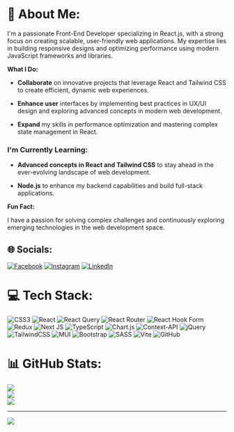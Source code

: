 # 💫 About Me:
I'm a passionate Front-End Developer specializing in React.js, with a strong focus on creating scalable, user-friendly web applications. My expertise lies in building responsive designs and optimizing performance using modern JavaScript frameworks and libraries.


__What I Do:__

- **Collaborate** on innovative projects that leverage React and Tailwind CSS to create efficient, dynamic web experiences.

- **Enhance user** interfaces by implementing best practices in UX/UI design and exploring advanced concepts in modern web development.

- **Expand** my skills in performance optimization and mastering complex state management in React.

### I'm Currently Learning:
- **Advanced concepts in React and Tailwind CSS** to stay ahead in the ever-evolving landscape of web development.

- **Node.js** to enhance my backend capabilities and build full-stack applications.


__Fun Fact:__

I have a passion for solving complex challenges and continuously exploring emerging technologies in the web development space.


## 🌐 Socials:
[![Facebook](https://img.shields.io/badge/Facebook-%231877F2.svg?logo=Facebook&logoColor=white)](https://facebook.com/Abanoub.Abd.Elmessih110) [![Instagram](https://img.shields.io/badge/Instagram-%23E4405F.svg?logo=Instagram&logoColor=white)](https://instagram.com/abanoub_3bdo) [![LinkedIn](https://img.shields.io/badge/LinkedIn-%230077B5.svg?logo=linkedin&logoColor=white)](https://linkedin.com/in/abanoub-abd-elmessih) 

# 💻 Tech Stack:
![CSS3](https://img.shields.io/badge/css3-%231572B6.svg?style=for-the-badge&logo=css3&logoColor=white) ![React](https://img.shields.io/badge/react-%2320232a.svg?style=for-the-badge&logo=react&logoColor=%2361DAFB) ![React Query](https://img.shields.io/badge/-React%20Query-FF4154?style=for-the-badge&logo=react%20query&logoColor=white) ![React Router](https://img.shields.io/badge/React_Router-CA4245?style=for-the-badge&logo=react-router&logoColor=white) ![React Hook Form](https://img.shields.io/badge/React%20Hook%20Form-%23EC5990.svg?style=for-the-badge&logo=reacthookform&logoColor=white) ![Redux](https://img.shields.io/badge/redux-%23593d88.svg?style=for-the-badge&logo=redux&logoColor=white) ![Next JS](https://img.shields.io/badge/Next-black?style=for-the-badge&logo=next.js&logoColor=white) ![TypeScript](https://img.shields.io/badge/typescript-%23007ACC.svg?style=for-the-badge&logo=typescript&logoColor=white) ![Chart.js](https://img.shields.io/badge/chart.js-F5788D.svg?style=for-the-badge&logo=chart.js&logoColor=white) ![Context-API](https://img.shields.io/badge/Context--Api-000000?style=for-the-badge&logo=react) ![jQuery](https://img.shields.io/badge/jquery-%230769AD.svg?style=for-the-badge&logo=jquery&logoColor=white) ![TailwindCSS](https://img.shields.io/badge/tailwindcss-%2338B2AC.svg?style=for-the-badge&logo=tailwind-css&logoColor=white) ![MUI](https://img.shields.io/badge/MUI-%230081CB.svg?style=for-the-badge&logo=mui&logoColor=white) ![Bootstrap](https://img.shields.io/badge/bootstrap-%238511FA.svg?style=for-the-badge&logo=bootstrap&logoColor=white) ![SASS](https://img.shields.io/badge/SASS-hotpink.svg?style=for-the-badge&logo=SASS&logoColor=white) ![Vite](https://img.shields.io/badge/vite-%23646CFF.svg?style=for-the-badge&logo=vite&logoColor=white) ![GitHub](https://img.shields.io/badge/github-%23121011.svg?style=for-the-badge&logo=github&logoColor=white)
# 📊 GitHub Stats:
![](https://github-readme-stats.vercel.app/api?username=Abanoub-Abd-Elmessih&theme=tokyonight&hide_border=false&include_all_commits=false&count_private=false)<br/>
![](https://github-readme-streak-stats.herokuapp.com/?user=Abanoub-Abd-Elmessih&theme=tokyonight&hide_border=false)<br/>
![](https://github-readme-stats.vercel.app/api/top-langs/?username=Abanoub-Abd-Elmessih&theme=tokyonight&hide_border=false&include_all_commits=false&count_private=false&layout=compact)

---
[![](https://visitcount.itsvg.in/api?id=Abanoub-Abd-Elmessih&icon=5&color=0)](https://visitcount.itsvg.in)

<!-- Proudly created with GPRM ( https://gprm.itsvg.in ) -->

